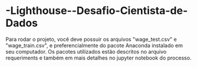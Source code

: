 # -Lighthouse--Desafio-Cientista-de-Dados
 
Para rodar o projeto, você deve possuir os arquivos "wage_test.csv" e "wage_train.csv", e preferencialmente do pacote Anaconda instalado em seu computador. 
Os pacotes utilizados estão descritos no arquivo requeriments e também em mais detalhes no jupyter notebook do processo.

